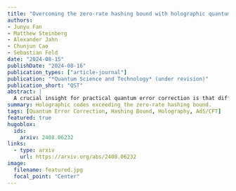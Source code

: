 ```yaml
---
title: "Overcoming the zero-rate hashing bound with holographic quantum error correction"
authors:
- Junyu Fan
- Matthew Steinberg
- Alexander Jahn
- Chunjun Cao
- Sebastian Feld
date: "2024-08-15"
publishDate: "2024-08-16"
publication_types: ["article-journal"]
publication: "*Quantum Science and Technology* (under revision)"
publication_short: "QST"
abstract: |
  A crucial insight for practical quantum error correction is that different types of errors, such as single-qubit Pauli operators, typically occur with different probabilities. Finding an optimal quantum code under such biased noise is a challenging problem, related to finding the (generally unknown) maximum capacity of the corresponding noisy channel. A benchmark for this capacity is given by the hashing bound, describing the performance of random stabilizer codes, which leads to the challenge of finding codes that reach or exceed this bound while also being efficiently decodable. In this work, we show that asymptotically zero-rate holographic codes, built from hyperbolic tensor networks that model holographic bulk/boundary dualities, fulfill both conditions. Of the five holographic code models considered, all are found to reach the hashing bound in some bias regime and one, the holographic surface-code fragment, appears to even exceed the capacity of previously known codes in the 2-Pauli-dominated noise regime. In addition, we consider Clifford deformations that allow all considered codes to reach the hashing bound for 1-Pauli-dominated noise as well. Our results thus establish that holographic codes, which were previously shown to possess efficient tensor-network decoders, also exhibit competitive thresholds under biased noise.
summary: Holographic codes exceeding the zero-rate hashing bound.
tags: [Quantum Error Correction, Hashing Bound, Holography, AdS/CFT]
featured: true
hugoblox:
  ids:
    arxiv: 2408.06232
links:
  - type: arxiv
    url: https://arxiv.org/abs/2408.06232
image:
  filename: featured.jpg
  focal_point: "Center"
---
```


